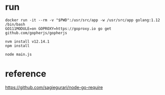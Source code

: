 
# run

```
docker run -it --rm -v "$PWD":/usr/src/app -w /usr/src/app golang:1.12 /bin/bash
GO111MODULE=on GOPROXY=https://goproxy.io go get github.com/gopherjs/gopherjs

nvm install v12.14.1
npm install

node main.js

```

# reference

https://github.com/sagiegurari/node-go-require
